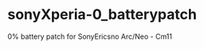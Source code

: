 sonyXperia-0_batterypatch
=========================

0% battery patch for SonyEricsno Arc/Neo - Cm11 
